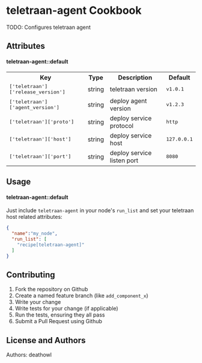 teletraan-agent Cookbook
========================
TODO: Configures teletraan agent


Attributes
----------
#### teletraan-agent::default
<table>
  <tr>
    <th>Key</th>
    <th>Type</th>
    <th>Description</th>
    <th>Default</th>
  </tr>
  <tr>
    <td><tt>['teletraan']['release_version']</tt></td>
    <td>string</td>
    <td>teletraan version</td>
    <td><tt>v1.0.1</tt></td>
  </tr>
  <tr>
    <td><tt>['teletraan']['agent_version']</tt></td>
    <td>string</td>
    <td>deploy agent version</td>
    <td><tt>v1.2.3</tt></td>
  </tr>
  <tr>
    <td><tt>['teletraan']['proto']</tt></td>
    <td>string</td>
    <td>deploy service protocol</td>
    <td><tt>http</tt></td>
  </tr>
  <tr>
    <td><tt>['teletraan']['host']</tt></td>
    <td>string</td>
    <td>deploy service host</td>
    <td><tt>127.0.0.1</tt></td>
  </tr>
  <tr>
    <td><tt>['teletraan']['port']</tt></td>
    <td>string</td>
    <td>deploy service listen port</td>
    <td><tt>8080</tt></td>
  </tr>
</table>

Usage
-----
#### teletraan-agent::default

Just include `teletraan-agent` in your node's `run_list` and set your teletraan host related attributes:

```json
{
  "name":"my_node",
  "run_list": [
    "recipe[teletraan-agent]"
  ]
}
```

Contributing
------------
1. Fork the repository on Github
2. Create a named feature branch (like `add_component_x`)
3. Write your change
4. Write tests for your change (if applicable)
5. Run the tests, ensuring they all pass
6. Submit a Pull Request using Github

License and Authors
-------------------
Authors: deathowl